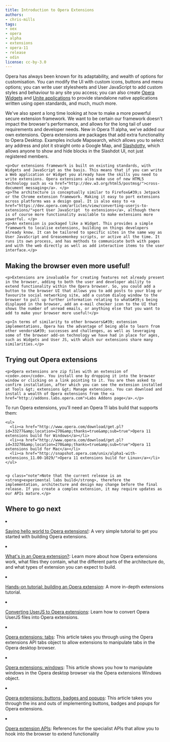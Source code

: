 ```yaml
---
title: Introduction to Opera Extensions
authors:
- chris-mills
tags:
- oex
- opera
- alpha
- extensions
- opera-11
- release
- odin
license: cc-by-3.0
---
```


<p>Opera has always been known for its adaptability, and wealth of options for customisation. You can modify the UI with custom icons, buttons and menu options; you can write user stylesheets and User JavaScript to add custom styles and behaviour to any site you access; you can also create <a href="http://widgets.opera.com/">Opera Widgets</a> and <a href="http://unite.opera.com/applications/">Unite applications</a> to provide standalone native applications written using open standards, and much, much more.</p>

<p>We&#39;ve also spent a long time looking at how to make a more powerful secure extension framework. We want to be certain our framework doesn&#39;t impact the browser&#39;s performance, and allows for the long tail of user requirements and developer needs. New in Opera 11 alpha, we&#39;ve added our own extensions. Opera extensions are packages that add extra functionality to Opera Desktop. Examples include Mapsearch, which allows you to select any address and plot it straight onto a Google Map, and <a href="https://dev.opera.com/articles/view/building-your-first-opera-extension/">Slashdotty</a>, which allows anyone to show and hide blocks in the Slashdot UI, not just registered members.</p>

	<p>Our extensions framework is built on existing standards, with Widgets and JavaScript as the basis. This means that if you can write a Web application or Widget you already have the skills you need to write extensions. Opera extensions also make use of new HTML5 technology such as <a href="http://dev.w3.org/html5/postmsg/">cross-document messaging</a>. </p>
	<p>The architecture is conceptually similar to Firefox&#39;s Jetpack or the Chrome extension framework. Making it easy to port extensions across platforms was a design goal. It is also easy to <a href="https://dev.opera.com/articles/view/converting-userjs-to-extensions/">port User JavaScript  to extensions</a>, although there is of course more functionality available to make extensions more powerful. </p>
	<p>An extension is packaged like a Widget. This provides a simple framework to localise extensions, building on things developers already know. It can be tailored to specific sites in the same way as User JavaScript and Greasemonkey scripts, or active all the time. It runs its own process, and has methods to communicate both with pages and with the web directly as well as add interactive items to the user interface.</p>

<h2>Making the browser even more useful!</h2>

	<p>Extensions are invaluable for creating features not already present in the browser, adding to both the user and developer ability to extend functionality within the Opera browser. So, you could add a button to the browser UI that allows you to add posts to your blog or favourite social networking site, add a custom dialog window to the browser to pull up further information relating to what&#39;s being displayed in the browser, add an e-mail checker icon to the UI that shows the number of unread emails, or anything else that you want to add to make your browser more useful!</p>

	<p>In terms of similarity to other browsers&#39; extension implementations, Opera has the advantage of being able to learn from other vendors&#39; successes and challenges, as well as leveraging some of the browser add-on technology we have had in place for ages, such as Widgets and User JS, with which our extensions share many similarities.</p>

<h2>Trying out Opera extensions</h2>

	<p>Opera extensions are zip files with an extension of <code>.oex</code>. You install one by dropping it into the browser window or clicking on a link pointing to it. You are then asked to confirm installation, after which you can see the extension installed at Tools &gt; extensions &gt; Manage extensions. You can download and install a wealth of Opera extensions from the <a href="http://addons.labs.opera.com">Labs Addons page</a>.</p>

<p>To run Opera extensions, you&#39;ll need an Opera 11 labs build that supports them:</p>

	<ul>
	  <li><a href="http://www.opera.com/download/get.pl?id=33277&amp;location=270&amp;thanks=true&amp;sub=true">Opera 11 extensions build for Windows</a></li>
	  <li><a href="http://www.opera.com/download/get.pl?id=33278&amp;location=270&amp;thanks=true&amp;sub=true">Opera 11 extensions build for Mac</a></li>
	  <li><a href="http://snapshot.opera.com/unix/alpha1-with-extensions_11.00-1029/">Opera 11 extensions build for Linux</a></li>
	</ul>


	<p class="note">Note that the current release is an <strong>experimental labs build</strong>, therefore the implementation, architecture and design may change before the final release. If you create a complex extension, it may require updates as our APIs mature.</p>

<h2>Where to go next</h2>

<li><p><a href="https://dev.opera.com/articles/view/opera-extensions-hello-world/">Saying hello world to Opera extensions!</a>: A very simple tutorial to get you started with building Opera extensions.</p></li>

<li><p><a href="https://dev.opera.com/articles/view/whats-in-an-opera-extension/">What&#39;s in an Opera extension?</a>: Learn more about how Opera extensions work, what files they contain, what the different parts of the architecture do, and what types of extension you can expect to build.</p></li>

<li><p><a href="https://dev.opera.com/articles/view/hands-on-building-an-opera-extension/">Hands-on tutorial: building an Opera extension</a>: A more in-depth extensions tutorial.</p></li>

<li><p><a href="https://dev.opera.com/articles/view/converting-userjs-to-extensions/">Converting UserJS to Opera extensions</a>: Learn how to convert Opera UserJS files into Opera extensions.</p></li>

<li><p><a href="https://dev.opera.com/articles/view/opera-extensions-tabs/">Opera extensions: tabs</a>: This article takes you through using the Opera extensions API tabs object to allow extensions to manipulate tabs in the Opera desktop browser.</p></li>

<li><p><a href="https://dev.opera.com/articles/view/opera-extensions-windows/">Opera extensions: windows</a>: This article shows you how to manipulate windows in the Opera desktop browser via the Opera extensions Windows object.</p></li>

<li><p><a href="https://dev.opera.com/articles/view/opera-extensions-buttons-badges-and-popups/">Opera extensions: buttons, badges and popups</a>: This article takes you through the ins and outs of implementing buttons, badges and popups for Opera extensions.</p></li>

<li><p><a href="http://labs.opera.com/extensions-api/">Opera extension APIs</a>: References for the specialist APIs that allow you to hook into the browser to extend functionality</p></li>
